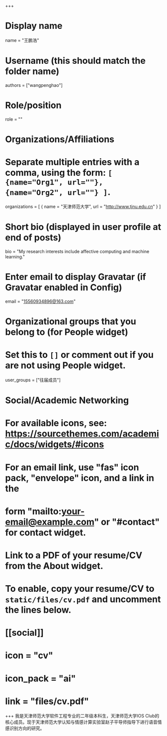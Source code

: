 +++

# Display name

name = "王鹏浩"

# Username (this should match the folder name)

authors = ["wangpenghao"]

# Role/position

role = ""

# Organizations/Affiliations

#   Separate multiple entries with a comma, using the form: `[ {name="Org1", url=""}, {name="Org2", url=""} ]`.

organizations = [ { name = "天津师范大学", url = "http://www.tjnu.edu.cn" } ]

# Short bio (displayed in user profile at end of posts)

bio = "My research interests include affective computing and machine learning."

# Enter email to display Gravatar (if Gravatar enabled in Config)

email = "15560934896@163.com"

# Organizational groups that you belong to (for People widget)

#   Set this to `[]` or comment out if you are not using People widget.

user_groups = ["往届成员"]

# Social/Academic Networking

# For available icons, see: https://sourcethemes.com/academic/docs/widgets/#icons

#   For an email link, use "fas" icon pack, "envelope" icon, and a link in the

#   form "mailto:your-email@example.com" or "#contact" for contact widget.

# Link to a PDF of your resume/CV from the About widget.

# To enable, copy your resume/CV to `static/files/cv.pdf` and uncomment the lines below.

# [[social]]

#   icon = "cv"

#   icon_pack = "ai"

#   link = "files/cv.pdf"

+++
我是天津师范大学软件工程专业的二年级本科生，天津师范大学IOS Club的核心成员。现于天津师范大学认知与情感计算实验室赵子平导师指导下进行语音情感识别方向的研究。
